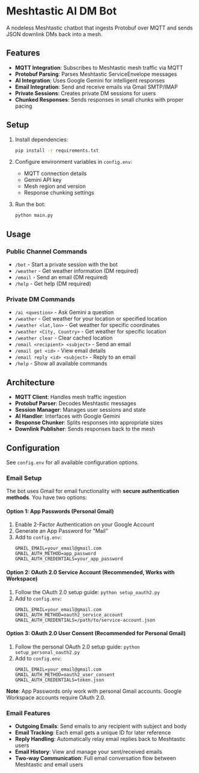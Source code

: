 # Meshtastic AI DM Bot

A nodeless Meshtastic chatbot that ingests Protobuf over MQTT and sends JSON downlink DMs back into a mesh.

## Features

- **MQTT Integration**: Subscribes to Meshtastic mesh traffic via MQTT
- **Protobuf Parsing**: Parses Meshtastic ServiceEnvelope messages
- **AI Integration**: Uses Google Gemini for intelligent responses
- **Email Integration**: Send and receive emails via Gmail SMTP/IMAP
- **Private Sessions**: Creates private DM sessions for users
- **Chunked Responses**: Sends responses in small chunks with proper pacing

## Setup

1. Install dependencies:
   ```bash
   pip install -r requirements.txt
   ```

2. Configure environment variables in `config.env`:
   - MQTT connection details
   - Gemini API key
   - Mesh region and version
   - Response chunking settings

3. Run the bot:
   ```bash
   python main.py
   ```

## Usage

### Public Channel Commands
- `/bot` - Start a private session with the bot
- `/weather` - Get weather information (DM required)
- `/email` - Send an email (DM required)
- `/help` - Get help (DM required)

### Private DM Commands
- `/ai <question>` - Ask Gemini a question
- `/weather` - Get weather for your location or specified location
- `/weather <lat,lon>` - Get weather for specific coordinates
- `/weather <City, Country>` - Get weather for specific location
- `/weather clear` - Clear cached location
- `/email <recipient> <subject>` - Send an email
- `/email get <id>` - View email details
- `/email reply <id> <subject>` - Reply to an email
- `/help` - Show all available commands

## Architecture

- **MQTT Client**: Handles mesh traffic ingestion
- **Protobuf Parser**: Decodes Meshtastic messages
- **Session Manager**: Manages user sessions and state
- **AI Handler**: Interfaces with Google Gemini
- **Response Chunker**: Splits responses into appropriate sizes
- **Downlink Publisher**: Sends responses back to the mesh

## Configuration

See `config.env` for all available configuration options.

### Email Setup

The bot uses Gmail for email functionality with **secure authentication methods**. You have two options:

#### Option 1: App Passwords (Personal Gmail)
1. Enable 2-Factor Authentication on your Google Account
2. Generate an App Password for "Mail"
3. Add to `config.env`:
   ```
   GMAIL_EMAIL=your_email@gmail.com
   GMAIL_AUTH_METHOD=app_password
   GMAIL_AUTH_CREDENTIALS=your_app_password
   ```

#### Option 2: OAuth 2.0 Service Account (Recommended, Works with Workspace)
1. Follow the OAuth 2.0 setup guide: `python setup_oauth2.py`
2. Add to `config.env`:
   ```
   GMAIL_EMAIL=your_email@gmail.com
   GMAIL_AUTH_METHOD=oauth2_service_account
   GMAIL_AUTH_CREDENTIALS=/path/to/service-account.json
   ```

#### Option 3: OAuth 2.0 User Consent (Recommended for Personal Gmail)
1. Follow the personal OAuth 2.0 setup guide: `python setup_personal_oauth2.py`
2. Add to `config.env`:
   ```
   GMAIL_EMAIL=your_email@gmail.com
   GMAIL_AUTH_METHOD=oauth2_user_consent
   GMAIL_AUTH_CREDENTIALS=token.json
   ```

**Note**: App Passwords only work with personal Gmail accounts. Google Workspace accounts require OAuth 2.0.

### Email Features

- **Outgoing Emails**: Send emails to any recipient with subject and body
- **Email Tracking**: Each email gets a unique ID for later reference
- **Reply Handling**: Automatically relay email replies back to Meshtastic users
- **Email History**: View and manage your sent/received emails
- **Two-way Communication**: Full email conversation flow between Meshtastic and email users
